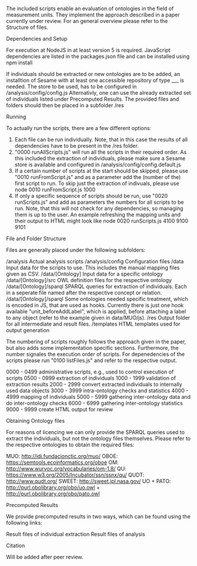 The included scripts enable an evaluation of ontologies in the field of measurement units.
They implement the approach described in a paper currently under review.
For an general overview please refer to the Structure of files.


Dependencies and Setup

For execution at NodeJS in at least version 5 is required.
JavaScript dependencies are listed in the packages.json file and can be installed using 
npm install


If individuals should be extracted or new ontologies are to be added, an installtion of Sesame with at least one accessible repository of type ___ is needed.
The store to be used, has to be configured in /analysis/config/config.js
Alternativly, one can use the already extracted set of individuals listed under Precomputed Results.
The provided files and folders should then be placed in a subfolder /res


Running

To actually run the scripts, there are a few different options:

1. Each file can be run individually. Note, that in this case the results of all dependencies have to be present in the /res folder.
2. "0000 runAllScripts.js" will run all the scripts in their required order. As this included the extraction of individuals, please make sure a Sesame store is available and configured in /analysis/config/config.default.js 
3. If a certain number of scripts at the start should be skipped, please use "0010 runFromScript.js" and as a parameter add the (number of the) first script to run.
To skip just the extraction of indivuals, please use
node 0010 runFromScript.js 1000
4. If only a specific sequence of scripts should be run, use "0020 runScripts.js" and add as parameters the numbers for all scripts to be run. Note, that this will not check for any dependencies, so managing them is up to the user. An example refreshing the mapping units and their output to HTML might look like
node 0020 runScripts.js 4100 9100 9101

File and Folder Structure

Files are generally placed under the following subfolders:

/analysis Actual analysis scripts
/analysis/config Configuration files
/data Input data for the scripts to use. This includes the manual mapping files given as CSV.
/data/[Ontology]  Input data for a specific ontology
/data/[Ontology]/src  OWL definition files for the respective ontology
/data/[Ontology]/sparql SPARQL queries for extraction of individuals. Each in a seperate file named after the respective concept or relation.
/data/[Ontology]/sparql Some ontologies needed specific treatment, which is encoded in JS, that are used as hooks. Currently there is just one hook available "unit_beforeAddLabel", which is applied, before attaching a label to any object (refer to the example given in data/MUO/js).
/res  Output folder for all intermediate and result files.
/templates  HTML templates used for output generation

The numbering of scripts roughly follows the approach given in the paper, but also adds some implementation specific sections.
Furthermore, the number signales the execution order of scripts.
For depenedencies of the scripts please run "0100 listFiles.js" and refer to the respective output.

0000 - 0499 administrative scripts, e.g., used to control execution of scripts 
0500 - 0999 extraction of individuals
1000 - 1999 validation of extraction results
2000 - 2999 convert extracted individuals to internally used data objects
3000 - 3999 intra-ontology checks and statistics
4000 - 4999 mapping of individuals
5000 - 5999 gathering inter-ontology data and do inter-ontology checks
6000 - 6999 gathering inter-ontology statistics
9000 - 9999 create HTML output for review

Obtaining Ontology files

For reasons of licencing we can only provide the SPARQL queries used to extract the individuals, but not the ontology files themselves. Please refer to the respective ontologies to obtain the required files:

MUO: http://idi.fundacionctic.org/muo/
OBOE: https://semtools.ecoinformatics.org/oboe
OM: http://www.wurvoc.org/vocabularies/om-1.8/
QU: https://www.w3.org/2005/Incubator/ssn/ssnx/qu/
QUDT: http://www.qudt.org/
SWEET: http://sweet.jpl.nasa.gov/
UO + PATO: http://purl.obolibrary.org/obo/uo.owl + http://purl.obolibrary.org/obo/pato.owl

Precomputed Results

We provide precomputed results in two ways, which can be found using the following links:

Result files of individual extraction
Result files of analysis

Citation

Will be added after peer review.